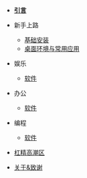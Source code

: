 - [**引言**](/)

- 新手上路

  - [基础安装](/rookie/basic_install)
  - [桌面环境与常用应用](/rookie/DE&App)

- 娱乐

  - [软件](/play/software)

- 办公

  - [软件](/office/software)

- 编程

  - [软件](/code/software)

- [杠精高潮区](MrRight.md)
- [关于&致谢](about.md)